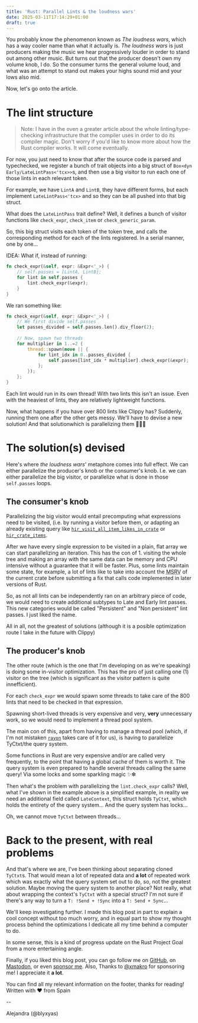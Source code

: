 ```yaml
---
title: 'Rust: Parallel Lints & the loudness wars'
date: 2025-03-11T17:14:29+01:00
draft: true
---
```


You probably know the phenomenon known as *The loudness wars*, which has
a way cooler name than what it actually is. *The loudness wars* is just
producers making the music we hear progressively louder in order to stand
out among other music. But turns out that the producer doesn't own my volume
knob, I do. So the consumer turns the general volume loud, and what was an
attempt to stand out makes your highs sound mid and your lows also mid.

Now, let's go onto the article.

# The lint structure

> Note: I have in the oven a greater article about the whole linting/type-checking
infrastructure that the compiler uses in order to do its compiler magic. Don't
worry if you'd like to know more about how the Rust compiler works. It will come
eventually.

For now, you just need to know that after the source code is parsed and 
typechecked, we register a bunch of trait objects into a big struct of
`Box<dyn Early/LateLintPass<'tcx>>`s, and then use a big visitor to run
each one of those lints in each relevant token.

For example, we have `LintA` and `LintB`, they have different forms, but each
implement `LateLintPass<'tcx>` and so they can be all pushed into that big struct.

What does the `LateLintPass` trait define? Well, it defines a bunch of
visitor functions like `check_expr`, `check_item` or `check_generic_param`.

So, this big struct visits each token of the token tree, and calls the corresponding
method for each of the lints registered. In a serial manner, one by one...

IDEA: What if, instead of running:

```rust
fn check_expr(&self, expr: &Expr<'_>) {
    // self.passes = [LintA, LintB];
    for lint in self.passes {
        lint.check_expr(&expr);
    }
}
```
We ran something like:

```rust
fn check_expr(&self, expr: &Expr<'_>) {
    // We first divide self.passes
    let passes_divided = self.passes.len().div_floor(2);
    
    // Now, spawn two threads
    for multiplier in 1..=2 {
        thread::spawn(move || {
            for lint_idx in 0..passes_divided {
                self.passes[lint_idx * multiplier].check_expr(&expr);
            };
        });
    };
}
```

Each lint would run in its own thread! With two lints this isn't an issue.
Even with the heaviest of lints, they are relatively lightweight functions.

Now, what happens if you have over 800 lints like Clippy has? Suddenly, running
them one after the other gets messy. We'll have to devise a new solution! And
that solutionwhich is parallelizing them 🤠🌵🐄

# The solution(s) devised

Here's where *the loudness wars*' metaphore comes into full effect. We can either
parallelize the producer's knob or the consumer's knob. I.e. we can either
parallelize the big visitor, or parallelize what is done in those `self.passes`
loops.

## The consumer's knob

Parallelizing the big visitor would entail precomputing what expressions need
to be visited, (i.e. by running a visitor before them, or adapting an already
existing query like [`hir_visit_all_item_likes_in_crate`][visit_all_itemlikes]
or [`hir_crate_items`][hir_crate_items].

After we have every single expression to be visited in a plain, flat array
we can start parallelizing an iteration. This has the con of 1. visiting
the whole tree and making an array with the same data can be memory and CPU
intensive without a guarantee that it will be faster. Plus, some lints maintain
some state, for example, a lot of lints like to take into account the
<abbr title="Minimum Safe Rust Version">MSRV</abbr> of the current crate before
submitting a fix that calls code implemented in later versions of Rust.

So, as not all lints can be independently ran on an arbitrary piece of code, we
would need to create additional subtypes to Late and Early lint passes. This new
categories would be called "Persistent" and "Non persistent" lint passes. I
just liked the name.

All in all, not the greatest of solutions (although it is a posible optimization
route I take in the future with Clippy)

## The producer's knob

The other route (which is the one that I'm developing on as we're speaking) is
doing some in-visitor optimization. This has the pro of just calling one (1)
visitor on the tree (which is significant as the visitor pattern is quite
innefficient).

For each `check_expr` we would spawn some threads to take care of the 800
lints that need to be checked in that expression.

Spawning short-lived threads is very expensive and very, **very** unnecessary 
work, so we would need to implement a thread pool system.

The main con of this, apart from having to manage a thread pool (which, if I'm
not mistaken [`rayon`][rustc_rayon] takes care of it for us), is having to
parallelize TyCtxt/the query system.

Some functions in Rust are very expensive and/or are called very frequently, to
the point that having a global cache of them is worth it. The query system is
even prepared to handle several threads calling the same query! Via some
locks and some sparkling magic ✨❇

Then what's the problem with parallelizing the `lint.check_expr` calls?
Well, what I've shown in the example above is a simplified example, in reality
we need an additional field called `LateContext`, this struct holds `TyCtxt`,
which holds the entirety of the query system... And the query system has
locks...

Oh, we cannot move `TyCtxt` between threads...

# Back to the present, with real problems

And that's where we are, I've been thinking about separating cloned `TyCtxt`s. That would
mean a lot of repeated data and **a lot** of repeated work which was exactly
what the query system set out to do, so, not the greatest solution. Maybe moving
the query system to another place? Not really, what about wrapping the context's
`TyCtxt` with a special struct? I'm not sure if there's any way to turn a
`T: !Send + !Sync` into a `T: Send + Sync`...

We'll keep investigating further. I made this blog post in part to explain a
cool concept without too much worry, and in equal part to show my thought
process behind the optimizations I dedicate all my time behind a computer to do.

In some sense, this is a kind of progress update on the Rust Project Goal from
a more entertaining angle.

Finally, if you liked this blog post, you can go follow me on [GitHub][gh], on
[Mastodon][mastodon], or even [sponsor me][sponsor]. Also, Thanks to [@xmakro][xmakro] for
sponsoring me! I appreciate it **a lot**.

You can find all my relevant information on the footer, thanks for reading! Written with ❤ from Spain

--

Alejandra (@blyxyas)

[visit_all_itemlikes]: https://doc.rust-lang.org/nightly/nightly-rustc/rustc_middle/ty/struct.TyCtxt.html#method.hir_visit_all_item_likes_in_crate
[hir_crate_items]: https://doc.rust-lang.org/nightly/nightly-rustc/rustc_middle/ty/struct.TyCtxt.html#method.hir_crate_items
[rustc_rayon]: https://github.com/rust-lang/rustc-rayon
[gh]: https://github.com/blyxyas
[mastodon]: https://tech.lgbt/@blyxyas
[xmakro]: https://github.com/xmakro
[sponsor]: https://github.com/sponsors/blyxyas

